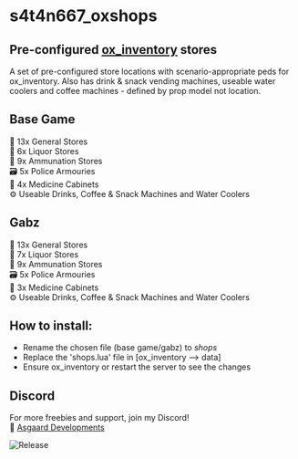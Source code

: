 # s4t4n667_oxshops
## Pre-configured [ox_inventory](https://github.com/overextended/ox_inventory) stores

A set of pre-configured store locations with scenario-appropriate peds for ox_inventory. Also has drink & snack vending machines, useable water coolers and coffee machines - defined by prop model not location.

Base Game
-
🍫 13x General Stores
<br>
🍷 6x Liquor Stores
<br>
🔫 9x Ammunation Stores
<br>
🗃️ 5x Police Armouries
<br>
💊 4x Medicine Cabinets 
<br>
⚙️ Useable Drinks, Coffee & Snack Machines and Water Coolers

Gabz 
-
🍫 13x General Stores
<br>
🍷 7x Liquor Stores
<br>
🔫 9x Ammunation Stores
<br>
🗃️ 5x Police Armouries
<br>
💊 3x Medicine Cabinets 
<br>
⚙️ Useable Drinks, Coffee & Snack Machines and Water Coolers

How to install:
- 
- Rename the chosen file (base game/gabz) to *shops*
- Replace the 'shops.lua' file in [ox_inventory --> data]
- Ensure ox_inventory or restart the server to see the changes

Discord
-
For more freebies and support, join my Discord!
<br>
📌 [Asgaard Developments](https://discord.gg/eFsB5ZFxeq)

![Release](https://img.shields.io/github/downloads/s4t4n667/s4t4n667_oxshops/total?color=4f7492
)
